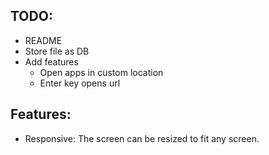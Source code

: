 ## TODO:
- README
- Store file as DB
- Add features
	- Open apps in custom location
	- Enter key opens url
## Features:
- Responsive: The screen can be resized to fit any screen.
